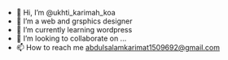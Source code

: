 - 👋 Hi, I’m @ukhti_karimah_koa
- 👀 I’m a web and grsphics designer
- 🌱 I’m currently learning wordpress
- 💞️ I’m looking to collaborate on ...
- 📫 How to reach me abdulsalamkarimat1509692@gmail.com

<!---
karimzy12/karimzy12 is a ✨ special ✨ repository because its `README.md` (this file) appears on your GitHub profile.
You can click the Preview link to take a look at your changes.
--->
